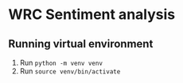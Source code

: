 # WRC Sentiment analysis

## Running virtual environment
1. Run `python -m venv venv`
2. Run `source venv/bin/activate`